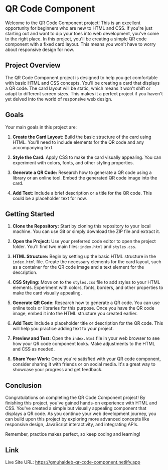 # QR Code Component

Welcome to the QR Code Component project! This is an excellent opportunity for beginners who are new to HTML and CSS. If you're just starting out and want to dip your toes into web development, you've come to the right place. In this project, you'll be creating a simple QR code component with a fixed card layout. This means you won't have to worry about responsive design for now.

## Project Overview

The QR Code Component project is designed to help you get comfortable with basic HTML and CSS concepts. You'll be creating a card that displays a QR code. The card layout will be static, which means it won't shift or adapt to different screen sizes. This makes it a perfect project if you haven't yet delved into the world of responsive web design.

## Goals

Your main goals in this project are:

1. **Create the Card Layout:** Build the basic structure of the card using HTML. You'll need to include elements for the QR code and any accompanying text.

2. **Style the Card:** Apply CSS to make the card visually appealing. You can experiment with colors, fonts, and other styling properties.

3. **Generate a QR Code:** Research how to generate a QR code using a library or an online tool. Embed the generated QR code image into the card.

4. **Add Text:** Include a brief description or a title for the QR code. This could be a placeholder text for now.

## Getting Started

1. **Clone the Repository:** Start by cloning this repository to your local machine. You can use Git or simply download the ZIP file and extract it.

2. **Open the Project:** Use your preferred code editor to open the project folder. You'll find two main files: `index.html` and `styles.css`.

3. **HTML Structure:** Begin by setting up the basic HTML structure in the `index.html` file. Create the necessary elements for the card layout, such as a container for the QR code image and a text element for the description.

4. **CSS Styling:** Move on to the `styles.css` file to add styles to your HTML elements. Experiment with colors, fonts, borders, and other properties to make the card visually appealing.

5. **Generate QR Code:** Research how to generate a QR code. You can use online tools or libraries for this purpose. Once you have the QR code image, embed it into the HTML structure you created earlier.

6. **Add Text:** Include a placeholder title or description for the QR code. This will help you practice adding text to your project.

7. **Preview and Test:** Open the `index.html` file in your web browser to see how your QR code component looks. Make adjustments to the HTML and CSS as needed.

8. **Share Your Work:** Once you're satisfied with your QR code component, consider sharing it with friends or on social media. It's a great way to showcase your progress and get feedback.

## Conclusion

Congratulations on completing the QR Code Component project! By finishing this project, you've gained hands-on experience with HTML and CSS. You've created a simple but visually appealing component that displays a QR code. As you continue your web development journey, you can build upon this project by exploring more advanced concepts like responsive design, JavaScript interactivity, and integrating APIs.

Remember, practice makes perfect, so keep coding and learning!

## Link
Live Site URL: https://gmuhaideb-qr-code-component.netlify.app

